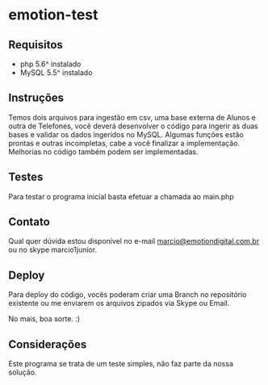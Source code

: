 # emotion-test

## Requisitos

 * php 5.6^ instalado
 * MySQL 5.5^ instalado

## Instruções

Temos dois arquivos para ingestão em csv, uma base externa de Alunos e outra de Telefones, você deverá desenvolver o código para ingerir as duas bases e validar os dados ingeridos no MySQL. Algumas funções estão prontas e outras incompletas, cabe a você finalizar a implementação. Melhorias no código também podem ser implementadas.

## Testes 

Para testar o programa inicial basta efetuar a chamada ao main.php

## Contato

Qual quer dúvida estou disponível no e-mail <marcio@emotiondigital.com.br> ou no skype marcio1junior.

## Deploy

Para deploy do código, vocês poderam criar uma Branch no repositório existente ou me enviarem os arquivos zipados via Skype ou Email.

No mais, boa sorte. :) 


## Considerações

Este programa se trata de um teste simples, não faz parte da nossa solução. 
